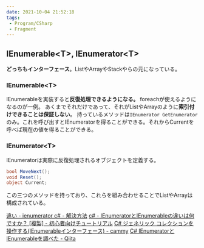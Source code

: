 ```yaml
---
date: 2021-10-04 21:52:18
tags:
 - Program/CSharp
 - Fragment
---
```


## IEnumerable\<T\>, IEnumerator\<T\>
**どっちもインターフェース**。ListやArrayやStackやらの元になっている。

### IEnumerable\<T\>
IEnumerableを実装すると**反復処理できるようになる。** foreachが使えるようになるのが一例。
あくまでそれだけであって、それがListやArrayのように**索引付けできることは保証しない**。
持っているメソッドは`IEnumerator GetEnumerator`のみ。これを呼び出すとIEnumeratorを得ることができる。それからCurrentを呼べば現在の値を得ることができる。

### IEnumerator\<T\>
IEnumeratorは実際に反復処理されるオブジェクトを定義する。
```csharp
bool MoveNext();
void Reset();
object Current;
```
この三つのメソッドを持っており、これらを組み合わせることでListやArrayは構成されている。

[違い - ienumerator c# - 解決方法](https://code.i-harness.com/ja-jp/q/884e0)
[c# - IEnumeratorとIEnumerableの違いは何ですか？ \[複製\] - 初心者向けチュートリアル](https://tutorialmore.com/questions-95061.htm)
[C# ジェネリック コレクションを操作する(IEnumerableインターフェース) - cammy](https://cammy.co.jp/technical/c_ienumerable/)
[C# IEnumeratorとIEnumerableを調べた - Qiita](https://qiita.com/vc_kusuha/items/2048391d821cb94fa489)